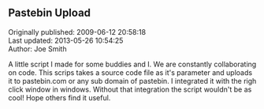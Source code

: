 ## Pastebin Upload  
Originally published: 2009-06-12 20:58:18  
Last updated: 2013-05-26 10:54:25  
Author: Joe Smith  
  
A little script I made for some buddies and I. We are constantly collaborating on code. This scrips takes a source code file as it's parameter and uploads it to pastebin.com or any sub domain of pastebin.
I integrated it with the righ click window in windows. Without that integration the script wouldn't be as cool!
Hope others find it useful.